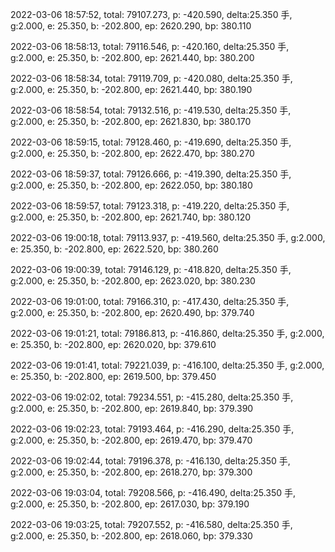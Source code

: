 2022-03-06 18:57:52, total: 79107.273, p: -420.590, delta:25.350 手, g:2.000, e: 25.350, b: -202.800, ep: 2620.290, bp: 380.110

2022-03-06 18:58:13, total: 79116.546, p: -420.160, delta:25.350 手, g:2.000, e: 25.350, b: -202.800, ep: 2621.440, bp: 380.200

2022-03-06 18:58:34, total: 79119.709, p: -420.080, delta:25.350 手, g:2.000, e: 25.350, b: -202.800, ep: 2621.440, bp: 380.190

2022-03-06 18:58:54, total: 79132.516, p: -419.530, delta:25.350 手, g:2.000, e: 25.350, b: -202.800, ep: 2621.830, bp: 380.170

2022-03-06 18:59:15, total: 79128.460, p: -419.690, delta:25.350 手, g:2.000, e: 25.350, b: -202.800, ep: 2622.470, bp: 380.270

2022-03-06 18:59:37, total: 79126.666, p: -419.390, delta:25.350 手, g:2.000, e: 25.350, b: -202.800, ep: 2622.050, bp: 380.180

2022-03-06 18:59:57, total: 79123.318, p: -419.220, delta:25.350 手, g:2.000, e: 25.350, b: -202.800, ep: 2621.740, bp: 380.120

2022-03-06 19:00:18, total: 79113.937, p: -419.560, delta:25.350 手, g:2.000, e: 25.350, b: -202.800, ep: 2622.520, bp: 380.260

2022-03-06 19:00:39, total: 79146.129, p: -418.820, delta:25.350 手, g:2.000, e: 25.350, b: -202.800, ep: 2623.020, bp: 380.230

2022-03-06 19:01:00, total: 79166.310, p: -417.430, delta:25.350 手, g:2.000, e: 25.350, b: -202.800, ep: 2620.490, bp: 379.740

2022-03-06 19:01:21, total: 79186.813, p: -416.860, delta:25.350 手, g:2.000, e: 25.350, b: -202.800, ep: 2620.020, bp: 379.610

2022-03-06 19:01:41, total: 79221.039, p: -416.100, delta:25.350 手, g:2.000, e: 25.350, b: -202.800, ep: 2619.500, bp: 379.450

2022-03-06 19:02:02, total: 79234.551, p: -415.280, delta:25.350 手, g:2.000, e: 25.350, b: -202.800, ep: 2619.840, bp: 379.390

2022-03-06 19:02:23, total: 79193.464, p: -416.290, delta:25.350 手, g:2.000, e: 25.350, b: -202.800, ep: 2619.470, bp: 379.470

2022-03-06 19:02:44, total: 79196.378, p: -416.130, delta:25.350 手, g:2.000, e: 25.350, b: -202.800, ep: 2618.270, bp: 379.300

2022-03-06 19:03:04, total: 79208.566, p: -416.490, delta:25.350 手, g:2.000, e: 25.350, b: -202.800, ep: 2617.030, bp: 379.190

2022-03-06 19:03:25, total: 79207.552, p: -416.580, delta:25.350 手, g:2.000, e: 25.350, b: -202.800, ep: 2618.060, bp: 379.330
